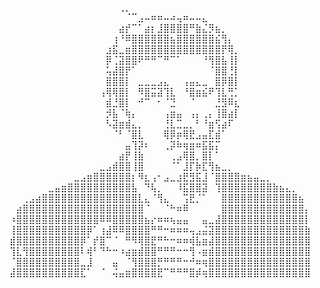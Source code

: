 ⠀⠀⠀⠀⠀⠀⠀⠀⠀⠀⠀⠀⠀⠀⠀⠀⠀⢀⡀⠀⠀⠀⠀⠀⠀⠀⠀⠀⠀⠀⠀⠀⠀⠀⠀⠀⠀⠀⠀⠀⠀⠀⠀⠀⠀⠀⠀
⠀⠀⠀⠀⠀⠀⠀⠀⠀⠀⠀⠀⠀⠀⠀⠀⠀⠀⠈⠉⣠⠤⠶⠶⠤⠴⢤⠶⠤⠤⣄⠀⠀⠀⠀⠀⠀⠀⠀⠀⠀⠀⠀⠀⠀⠀⠀
⠀⠀⠀⠀⠀⠀⠀⠀⠀⠀⠀⠀⠀⠀⠀⠀⠀⣴⡞⠉⠁⣴⡆⣸⣿⣿⣿⣿⠛⣷⣌⡻⣦⡀⠀⠀⠀⠀⠀⠀⠀⠀⠀⠀⠀⠀⠀
⠀⠀⠀⠀⠀⠀⠀⠀⠀⠀⠀⠀⠀⠀⠀⠀⢰⠘⠿⣿⣿⣿⣿⣿⣿⣦⣿⣿⣿⣿⣿⣿⣮⢻⡄⠀⠀⠀⠀⠀⠀⠀⠀⠀⠀⠀⠀
⠀⠀⠀⠀⠀⠀⠀⠀⠀⠀⠀⠀⠀⠀⠀⣰⣯⣀⣶⣿⣿⣿⣿⣿⣿⣿⣿⣿⣿⣿⣿⣿⣿⡟⢿⡀⠀⠀⠀⠀⠀⠀⠀⠀⠀⠀⠀
⠀⠀⠀⠀⠀⠀⠀⠀⠀⠀⠀⠀⠀⠀⠀⡿⢈⣽⣿⣿⠟⠛⠛⠉⠛⠉⠁⠀⠀⠀⠘⢻⣿⣧⢸⡇⠀⠀⠀⠀⠀⠀⠀⠀⠀⠀⠀
⠀⠀⠀⠀⠀⠀⠀⠀⠀⠀⠀⠀⠀⠀⠀⢥⣼⣿⡟⠁⠀⠀⠀⠀⠀⠀⠀⠀⠀⠀⠀⠈⣿⣿⢘⡇⠀⠀⠀⠀⠀⠀⠀⠀⠀⠀⠀
⠀⠀⠀⠀⠀⠀⠀⠀⠀⠀⠀⠀⠀⠀⠀⣿⣿⣿⡇⠀⣀⣀⣀⣠⣄⠀⠀⢠⣤⣄⣀⠀⣿⡿⣿⡇⠀⠀⠀⠀⠀⠀⠀⠀⠀⠀⠀
⠀⠀⠀⠀⠀⠀⠀⠀⠀⠀⠀⠀⠀⠀⢠⢿⢿⣿⡇⠀⠻⣿⣭⣽⢹⣇⠀⠘⣿⣶⣮⠟⢹⣇⢛⡁⠀⠀⠀⠀⠀⠀⠀⠀⠀⠀⠀
⠀⠀⠀⠀⠀⠀⠀⠀⠀⠀⠀⠀⠀⠀⠀⣾⣘⣿⡇⠀⠚⠉⠀⠂⠈⣙⠀⠀⠈⠀⠀⠀⣘⣻⠿⣆⠀⠀⠀⠀⠀⠀⠀⠀⠀⠀⠀
⠀⠀⠀⠀⠀⠀⠀⠀⠀⠀⠀⠀⠀⠀⠀⡺⣧⠈⢷⡄⠀⠀⠀⠀⢠⣶⣤⠀⢠⡄⢀⡄⢸⣿⣴⡇⠀⠀⠀⠀⠀⠀⠀⠀⠀⠀⠀
⠀⠀⠀⠀⠀⠀⠀⠀⠀⠀⠀⠀⠀⠀⠀⠣⣽⣶⣾⣄⡀⠀⠀⠀⢘⣇⣉⣀⡀⠃⠘⣶⢫⣴⠏⠀⠀⠀⠀⠀⠀⠀⠀⠀⠀⠀⠀
⠀⠀⠀⠀⠀⠀⠀⠀⠀⠀⠀⠀⠀⠀⠀⠀⠈⠃⠈⣿⣇⠀⠀⠀⢿⡿⡶⢿⣟⣠⣤⣏⣾⠁⠀⠀⠀⠀⠀⠀⠀⠀⠀⠀⠀⠀⠀
⠀⠀⠀⠀⠀⠀⠀⠀⠀⠀⠀⠀⠀⠀⠀⠀⠀⠀⣤⢹⡽⠆⠀⠀⢀⡽⠷⢶⣶⠶⣯⣯⡍⠀⠀⠀⠀⠀⠀⠀⠀⠀⠀⠀⠀⠀⠀
⠀⠀⠀⠀⠀⠀⠀⠀⠀⠀⠀⠀⠀⠀⠀⠀⠀⣴⡟⢸⣷⠀⠀⠀⠀⢀⣠⢿⣿⡀⣿⡇⠁⠀⠀⠀⠀⠀⠀⠀⠀⠀⠀⠀⠀⠀⠀
⠀⠀⠀⠀⠀⠀⠀⠀⠀⠀⠀⠀⠀⠀⣀⣠⣾⣿⣿⢸⣿⠀⠀⠀⠀⠈⠁⣸⡏⡷⣏⢻⣦⣀⡀⠀⠀⠀⠀⠀⠀⠀⠀⠀⠀⠀⠀
⠀⠀⠀⠀⠀⠀⠀⠀⠀⠀⣀⣠⣶⣿⣿⣿⣿⣿⣿⡆⠻⣆⢠⠂⣠⣀⣰⣟⣻⣯⣸⠈⣿⣿⣿⣿⣶⣦⣤⣀⡀⠀⠀⠀⠀⠀⠀
⠀⠀⠀⠀⠀⠀⣀⣤⣶⣿⣿⣿⣿⣿⣿⣿⣿⣿⣿⣧⠀⠙⢧⡀⠀⠀⠸⣯⣿⣿⣽⠀⢹⣿⣿⣿⣿⣿⣿⣿⣿⣷⣦⣄⡀⠀⠀
⠀⠀⢀⣠⣴⣿⣿⣿⣿⣿⣿⣿⣿⣿⣿⣿⣿⣿⣿⣿⣇⣄⠈⢻⣄⠀⠀⢩⣟⡈⠁⠀⠀⣿⣿⣿⣿⣿⣿⣿⣿⣿⣿⣿⣿⣦⠀
⠀⣴⣿⣿⣿⣿⣿⣿⣿⣿⣿⣿⣿⣿⣿⣿⣿⣿⣿⣿⣿⠈⠀⠀⠈⠓⠶⠿⠀⠀⠀⠀⠀⣿⣿⣿⣿⣿⣿⣿⣿⣿⣿⣿⣿⣿⡄
⠰⣿⣿⣿⣿⣿⣿⣿⣿⣿⣿⣿⣿⣿⠿⠿⣿⣿⣿⣿⣿⣦⡔⠶⠶⢦⣤⣤⠀⠀⣤⣀⣼⣿⣿⣿⣿⣿⣿⣿⣿⣿⣿⣿⣿⣿⡇
⢸⣿⣿⣿⣿⣿⣿⣿⣿⣿⣿⣿⡿⠁⢰⣼⠿⠿⣿⣿⣿⣿⠛⠛⠒⠶⠶⠶⢤⣠⣬⣽⣿⣿⣿⣿⣿⣿⣿⣿⣿⣿⣿⣿⣿⣿⣷
⣾⣿⣿⣿⣿⣿⣿⣿⣿⣿⣿⡿⠁⡞⣿⠉⠈⠀⠛⠻⢿⣿⣟⠛⠓⠒⠶⠶⢾⣧⣶⣼⣿⣿⣿⣿⣿⣿⣿⣿⣿⣿⣿⣿⣿⣿⣿
⢹⣇⢻⣿⣿⣿⣿⣿⣿⣿⣿⠇⢾⠃⠙⠓⠒⠰⣴⣶⣾⣿⣿⠛⠛⠛⠒⠒⢻⠠⣶⣾⣿⣿⣿⣿⣿⣿⣿⣿⣿⣿⣿⣿⣿⣿⣿
⠈⣿⣿⣿⣿⣿⣿⣿⣿⣿⣿⣀⣸⠀⠀⠀⣤⠀⠈⢻⣿⣿⣿⡛⠛⠛⠛⠒⠚⠶⢶⣿⣿⣿⣿⣿⣿⣿⣿⣿⣿⣿⣿⣿⣿⣿⣿
⣼⣿⣿⣿⣿⣿⣿⣿⣿⣿⣿⣏⠁⠀⠈⠀⢬⣤⣶⣿⣿⣿⣿⣟⠉⠛⠛⠛⣿⡾⢶⣿⣿⣿⣿⣿⣿⣿⣿⣿⣿⣿⣿⣿⣿⣿⣿
